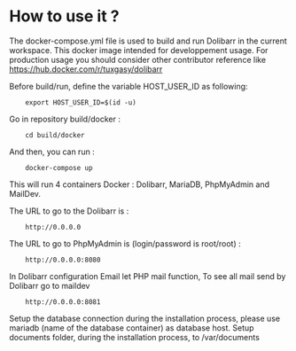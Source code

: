 # How to use it ?

The docker-compose.yml file is used to build and run Dolibarr in the current workspace. This docker image intended for
developpement usage. For production usage you should consider other contributor reference
like https://hub.docker.com/r/tuxgasy/dolibarr

Before build/run, define the variable HOST_USER_ID as following:

        export HOST_USER_ID=$(id -u)

Go in repository build/docker :

        cd build/docker

And then, you can run :

        docker-compose up

This will run 4 containers Docker : Dolibarr, MariaDB, PhpMyAdmin and MailDev.

The URL to go to the Dolibarr is :

        http://0.0.0.0

The URL to go to PhpMyAdmin is (login/password is root/root) :

        http://0.0.0.0:8080

In Dolibarr configuration Email let PHP mail function, To see all mail send by Dolibarr go to maildev

        http://0.0.0.0:8081

Setup the database connection during the installation process, please use mariadb (name of the database container) as
database host. Setup documents folder, during the installation process, to /var/documents
